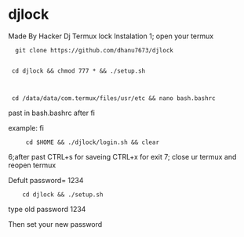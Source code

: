 # djlock
Made By Hacker Dj 
 Termux lock
Instalation
1; open your termux 



      git clone https://github.com/dhanu7673/djlock


     cd djlock && chmod 777 * && ./setup.sh



     cd /data/data/com.termux/files/usr/etc && nano bash.bashrc

  

 past in bash.bashrc after fi 


example: fi

         cd $HOME && ./djlock/login.sh && clear
         
6;after past CTRL+s for saveing
             CTRL+x for exit 
7; close ur termux and reopen termux

 Defult password= 1234

        cd djlock && ./setup.sh

type old password 1234

Then set your new password 


